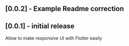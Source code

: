 ## [0.0.2] - Example Readme correction



## [0.0.1] - initial release

Allow to make responsive UI with Flutter easily
